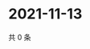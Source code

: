 # 2021-11-13

共 0 条

<!-- BEGIN WEIBO -->
<!-- 最后更新时间 Sat Nov 13 2021 16:00:50 GMT+0800 (China Standard Time) -->

<!-- END WEIBO -->
